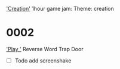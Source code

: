 

['Creation'](https://jasonify.github.io/1-hour-Jams/002-js-game-creation/)
1hour game jam:
Theme: creation


# 0002
['Play '](https://jasonify.github.io/1-hour-Jams/003-js-game-doors/) Reverse Word Trap Door
- [ ] Todo add screenshake
